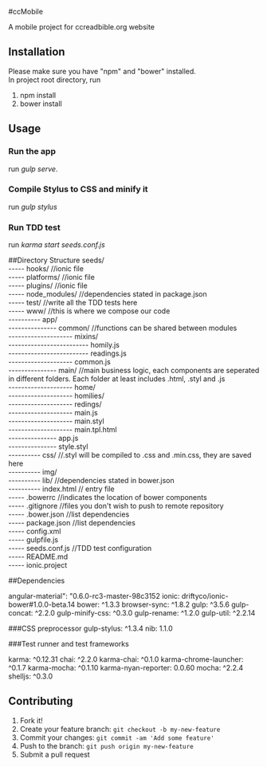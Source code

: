 #ccMobile

A mobile project for ccreadbible.org website

## Installation

Please make sure you have "npm" and "bower" installed.  
In project root directory, run  
1. npm install  
2. bower install  

## Usage

### Run the app
run *gulp serve*.

### Compile Stylus to CSS and minify it
run *gulp stylus*

### Run TDD test 
run *karma start seeds.conf.js*

##Directory Structure
seeds/  
----- hooks/        //ionic file  
----- platforms/        //ionic file  
----- plugins/        //ionic file  
----- node_modules/        //dependencies stated in package.json  
----- test/        //write all the TDD tests here  
----- www/        //this is where we compose our code  
---------- app/  
--------------- common/        //functions can be shared between modules  
-------------------- mixins/   
------------------------- homily.js  
------------------------- readings.js  
-------------------- common.js  
--------------- main/        //main business logic, each components are seperated in different folders. Each folder at least includes .html, .styl and .js  
-------------------- home/  
-------------------- homilies/  
-------------------- redings/  
-------------------- main.js  
-------------------- main.styl  
-------------------- main.tpl.html  
--------------- app.js  
--------------- style.styl  
---------- css/        //.styl will be compiled to .css and .min.css, they are saved here                 
---------- img/   
---------- lib/        //dependencies stated in bower.json  
---------- index.html        // entry file  
----- .bowerrc        //indicates the location of bower components		  
----- .gitignore        //files you don't wish to push to remote repository   
----- .bower.json        //list dependencies  
----- package.json        //list dependencies  
----- config.xml  
----- gulpfile.js         
----- seeds.conf.js        //TDD test configuration  
----- README.md  
----- ionic.project  

##Dependencies

angular-material": "0.6.0-rc3-master-98c3152
ionic: driftyco/ionic-bower#1.0.0-beta.14
bower: ^1.3.3
browser-sync: ^1.8.2
gulp: ^3.5.6
gulp-concat: ^2.2.0
gulp-minify-css: ^0.3.0
gulp-rename: ^1.2.0
gulp-util: ^2.2.14

###CSS preprocessor
gulp-stylus: ^1.3.4
nib: 1.1.0

###Test runner and test frameworks

karma: ^0.12.31
chai: ^2.2.0
karma-chai: ^0.1.0
karma-chrome-launcher: ^0.1.7
karma-mocha: ^0.1.10
karma-nyan-reporter: 0.0.60
mocha: ^2.2.4
shelljs: ^0.3.0


## Contributing

1. Fork it!
2. Create your feature branch: `git checkout -b my-new-feature`
3. Commit your changes: `git commit -am 'Add some feature'`
4. Push to the branch: `git push origin my-new-feature`
5. Submit a pull request
